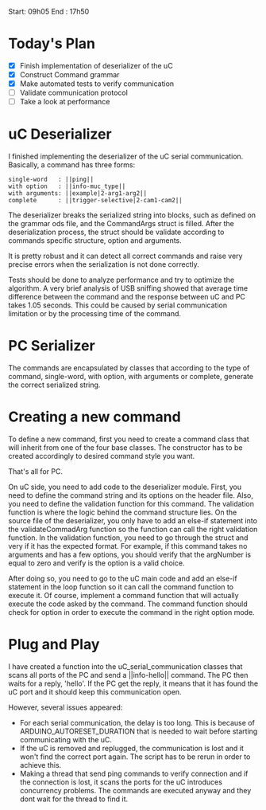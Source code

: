 Start: 09h05
End :  17h50

# Today's Plan

- [x] Finish implementation of deserializer of the uC 
- [x] Construct Command grammar
- [x] Make automated tests to verify communication
- [ ] Validate communication protocol
- [ ] Take a look at performance

# uC Deserializer

I finished implementing the deserializer of the uC serial communication. Basically, a command has three forms:
```
single-word   : ||ping||
with option   : ||info-muc_type||
with arguments: ||example|2-arg1-arg2||
complete      : ||trigger-selective|2-cam1-cam2||
```

The deserializer breaks the serialized string into blocks, such as defined on the grammar ods file, and the CommandArgs struct is filled. After the deserialization process, the struct should be validate according to commands specific structure, option and arguments.

It is pretty robust and it can detect all correct commands and raise very precise errors when the serialization is not done correctly.

Tests should be done to analyze performance and try to optimize the algorithm. A very brief analysis of USB sniffing showed that average time difference between the command and the response between uC and PC takes 1.05 seconds. This could be caused by serial communication limitation or by the processing time of the command. 

# PC Serializer

The commands are encapsulated by classes that according to the type of command, single-word, with option, with arguments or complete, generate the correct serialized string.


# Creating a new command

To define a new command, first you need to create a command class that will inherit from one of the four base classes. The constructor has to be created accordingly to desired command style you want.

That's all for PC.

On uC side, you need to add code to the deserializer module. First, you need to define the command string and its options on the header file. Also, you need to define the validation function for this command. The validation function is where the logic behind the command structure lies.
On the source file of the deserializer, you only have to add an else-if statement into the validateCommadArg function so the function can call the right validation function. In the validation function, you need to go through the struct and very if it has the expected format. For example, if this command takes no arguments and has a few options, you should verify that the argNumber is equal to zero and verify is the option is a valid choice.

After doing so, you need to go to the uC main code and add an else-if statement in the loop function so it can call the command function to execute it. Of course, implement a command function that will actually execute the code asked by the command. The command function should check for option in order to execute the command in the right option mode.


# Plug and Play

I have created a function into the uC_serial_communication classes that scans all ports of the PC and send a ||info-hello|| command. The PC then waits for a reply, 'hello'. If the PC get the reply, it means that it has found the uC port and it should keep this communication open.

However, several issues appeared:
- For each serial communication, the delay is too long. This is because of ARDUINO_AUTORESET_DURATION that is needed to wait before starting communicating with the uC.
- If the uC is removed and replugged, the communication is lost and it won't find the correct port again. The script has to be rerun in order to achieve this.
- Making a thread that send ping commands to verify connection and if the connection is lost, it scans the ports for the uC introduces concurrency problems. The commands are executed anyway and they dont wait for the thread to find it.